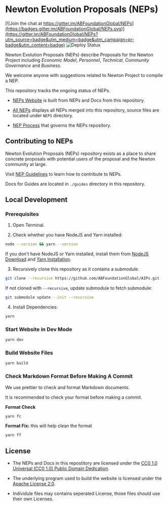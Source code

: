 # Newton Evolution Proposals (NEPs)

[![Join the chat at https://gitter.im/ABFoundationGlobal/NEPs](https://badges.gitter.im/ABFoundationGlobal/NEPs.svg)](https://gitter.im/ABFoundationGlobal/NEPs?utm_source=badge&utm_medium=badge&utm_campaign=pr-badge&utm_content=badge) ![Deploy Status](https://img.shields.io/github/workflow/status/ABFoundationGlobal/NEPs/Deploy%20Github%20Pages/main)

Newton Evolution Proposals (NEPs) describe Proposals for the Newton Project including _Economic Model_, _Personnel_, _Technical_, _Community Governance_ and _Business_.

We welcome anyone with suggestions related to Newton Project to compile a NEP.

This repository tracks the ongoing status of NEPs.

- [NEPs Website](https://neps.newtonproject.org/) is built from NEPs and Docs from this repository.

- [All NEPs](https://neps.newtonproject.org/neps/) displays all NEPs merged into this repository, source files are located under `NEPS` directory.

- [NEP Process](https://neps.newtonproject.org/guides/aip-process/) that governs the NEPs repository.

## Contributing to NEPs

Newton Evolution Proposals (NEPs) repository exists as a place to share concrete proposals with potential users of the proposal and the Newton community at large.

Visit [NEP Guidelines](https://neps.newtonproject.org/guides/) to learn how to contribute to NEPs.

Docs for Guides are located in `./guides` directory in this repository.

## Local Development

### Prerequisites

1. Open Terminal.

2. Check whether you have NodeJS and Yarn installed:

```bash
node --version && yarn --version
```

If you don't have NodeJS or Yarn installed, install them from [NodeJS Download](https://nodejs.org/en/download/) and [Yarn Installation](https://yarnpkg.com/getting-started/install).

3. Recursively clone this repository as it contains a submodule.

```bash
git clone --recursive https://github.com/ABFoundationGlobal/AIPs.git
```

If not cloned with `--recursive`, update submodule to fetch submodule:

```bash
git submodule update --init --recursive
```

4. Install Dependencies:

```bash
yarn
```

### Start Website in Dev Mode

```bash
yarn dev
```

### Build Website Files

```bash
yarn build
```

### Check Markdown Format Before Making A Commit

We use prettier to check and format Markdown documents.

It is recommended to check your format before making a commit.

**Format Check**

```bash
yarn fc
```

**Format Fix:** this will help clean the format

```bash
yarn ff
```

## License

- The NEPs and Docs  in this repostitory are licensed under the [CC0 1.0 Universal (CC0 1.0)
Public Domain Dedication](https://creativecommons.org/publicdomain/zero/1.0/).

- The underlying program used to build the website is licensed under the [Apache License 2.0](http://www.apache.org/licenses/LICENSE-2.0).

- Individule files may contains seperated License, those files should use their own Licenses.

